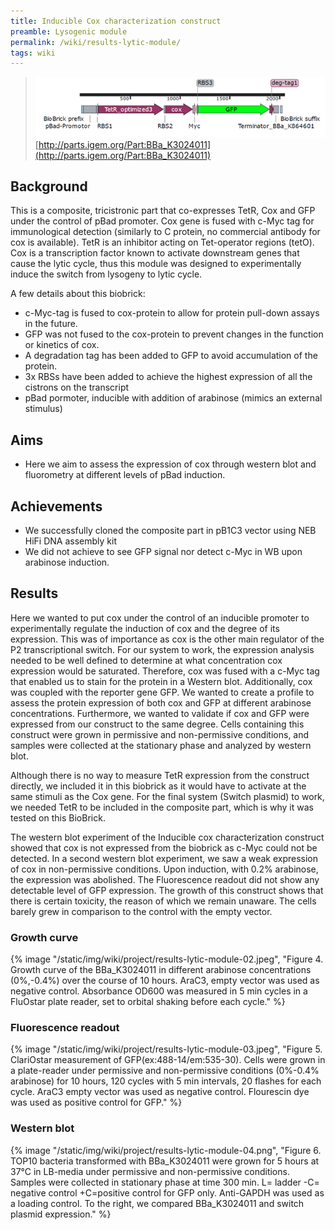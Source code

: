 ```yaml
---
title: Inducible Cox characterization construct
preamble: Lysogenic module
permalink: /wiki/results-lytic-module/
tags: wiki
---
```


> ![](/static/img/wiki/project/results-lytic-module-01.png) [http://parts.igem.org/Part:BBa_K3024011](http://parts.igem.org/Part:BBa_K3024011)

## Background

This is a composite, tricistronic part that co-expresses TetR, Cox and GFP under the control of pBad promoter. Cox gene is fused with c-Myc tag for immunological detection (similarly to C protein, no commercial antibody for cox is available). TetR is an inhibitor acting on Tet-operator regions (tetO). Cox is a transcription factor known to activate downstream genes that cause the lytic cycle, thus this module was designed to experimentally induce the switch from lysogeny to lytic cycle.

A few details about this biobrick:

-   c-Myc-tag is fused to cox-protein to allow for protein pull-down assays in the future.
-   GFP was not fused to the cox-protein to prevent changes in the function or kinetics of cox.
-   A degradation tag has been added to GFP to avoid accumulation of the protein.
-   3x RBSs have been added to achieve the highest expression of all the cistrons on the transcript
-   pBad pormoter, inducible with addition of arabinose (mimics an external stimulus)

## Aims

-   Here we aim to assess the expression of cox through western blot and fluorometry at different levels of pBad induction.

## Achievements

-   We successfully cloned the composite part in pB1C3 vector using NEB HiFi DNA assembly kit
-   We did not achieve to see GFP signal nor detect c-Myc in WB upon arabinose induction.

## Results

Here we wanted to put cox under the control of an inducible promoter to experimentally regulate the induction of cox and the degree of its expression. This was of importance as cox is the other main regulator of the P2 transcriptional switch. For our system to work, the expression analysis needed to be well defined to determine at what concentration cox expression would be saturated. Therefore, cox was fused with a c-Myc tag that enabled us to stain for the protein in a Western blot. Additionally, cox was coupled with the reporter gene GFP. We wanted to create a profile to assess the protein expression of both cox and GFP at different arabinose concentrations. Furthermore, we wanted to validate if cox and GFP were expressed from our construct to the same degree. Cells containing this construct were grown in permissive and non-permissive conditions, and samples were collected at the stationary phase and analyzed by western blot.

Although there is no way to measure TetR expression from the construct directly, we included it in this biobrick as it would have to activate at the same stimuli as the Cox gene. For the final system (Switch plasmid) to work, we needed TetR to be included in the composite part, which is why it was tested on this BioBrick.

The western blot experiment of the Inducible cox characterization construct showed that cox is not expressed from the biobrick as c-Myc could not be detected. In a second western blot experiment, we saw a weak expression of cox in non-permissive conditions. Upon induction, with 0.2% arabinose, the expression was abolished. The Fluorescence readout did not show any detectable level of GFP expression. The growth of this construct shows that there is certain toxicity, the reason of which we remain unaware. The cells barely grew in comparison to the control with the empty vector.

### Growth curve

{% image "/static/img/wiki/project/results-lytic-module-02.jpeg", "Figure 4. Growth curve of the BBa_K3024011 in different arabinose concentrations (0%,-0.4%) over the course of 10 hours. AraC3, empty vector was used as negative control. Absorbance OD600 was measured in 5 min cycles in a FluOstar plate reader, set to orbital shaking before each cycle." %}

### Fluorescence readout

{% image "/static/img/wiki/project/results-lytic-module-03.jpeg", "Figure 5. ClariOstar measurement of GFP(ex:488-14/em:535-30). Cells were grown in a plate-reader under permissive and non-permissive conditions (0%-0.4% arabinose) for 10 hours, 120 cycles with 5 min intervals, 20 flashes for each cycle. AraC3 empty vector was used as negative control. Flourescin dye was used as positive control for GFP." %}

### Western blot

{% image "/static/img/wiki/project/results-lytic-module-04.png", "Figure 6. TOP10 bacteria transformed with BBa_K3024011 were grown for 5 hours at 37°C in LB-media under permissive and non-permissive conditions. Samples were collected in stationary phase at time 300 min. L= ladder -C= negative control +C=positive control for GFP only. Anti-GAPDH was used as a loading control. To the right, we compared BBa_K3024011 and switch plasmid expression." %}
